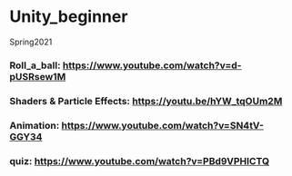 # Unity_beginner
Spring2021

### Roll_a_ball: https://www.youtube.com/watch?v=d-pUSRsew1M

### Shaders & Particle Effects: https://youtu.be/hYW_tqOUm2M

### Animation: https://www.youtube.com/watch?v=SN4tV-GGY34

### quiz: https://www.youtube.com/watch?v=PBd9VPHlCTQ

